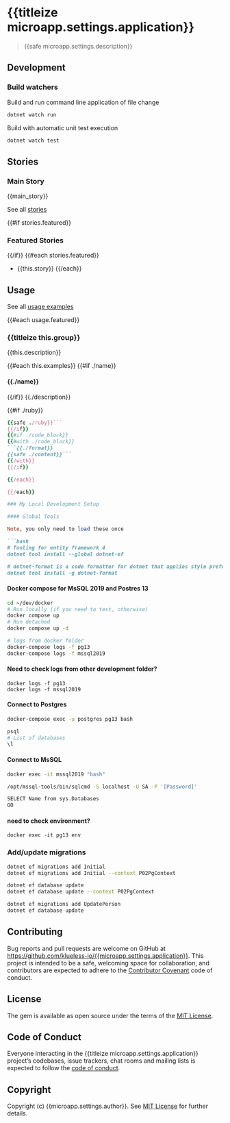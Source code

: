 # {{titleize microapp.settings.application}}

> {{safe microapp.settings.description}}

## Development

### Build watchers

Build and run command line application of file change

```bash
dotnet watch run
```

Build with automatic unit test execution

```bash
dotnet watch test
```

## Stories

### Main Story

{{main_story}}

See all [stories](./STORIES.md)

{{#if stories.featured}}
### Featured Stories
{{/if}}
{{#each stories.featured}}
- {{this.story}}
{{/each}}

## Usage

See all [usage examples](./USAGE.md)

{{#each usage.featured}}
### {{titleize this.group}}

{{this.description}}

{{#each this.examples}}
{{#if ./name}}
#### {{./name}}
{{/if}}
{{./description}}

{{#if ./ruby}}
```ruby
{{safe ./ruby}}```
{{/if}}
{{#if ./code_block}}
{{#with ./code_block}}
```{{./format}}
{{safe ./content}}```
{{/with}}
{{/if}}

{{/each}}

{{/each}}

### My Local Development Setup

#### Global Tools

Note, you only need to load these once

```bash
# Tooling for entity framework 4
dotnet tool install --global dotnet-ef

# dotnet-format is a code formatter for dotnet that applies style preferences to a project or solution
dotnet tool install -g dotnet-format

```

#### Docker compose for MsSQL 2019 and Postres 13

```bash
cd ~/dev/docker
# Run locally (if you need to test, otherwise)
docker compose up
# Run detached
docker compose up -d

# logs from docker folder
docker-compose logs -f pg13
docker-compose logs -f mssql2019
```

#### Need to check logs from other development folder?

```
docker logs -f pg13
docker logs -f mssql2019
```

#### Connect to Postgres

```bash
docker-compose exec -u postgres pg13 bash

psql
# List of databases
\l
```

#### Connect to MsSQL

```bash
docker exec -it mssql2019 "bash"

/opt/mssql-tools/bin/sqlcmd -S localhost -U SA -P '[Password]'

SELECT Name from sys.Databases
GO
```

#### need to check environment?

```
docker exec -it pg13 env
```

### Add/update migrations

```bash
dotnet ef migrations add Initial
dotnet ef migrations add Initial --context P02PgContext

dotnet ef database update
dotnet ef database update --context P02PgContext

dotnet ef migrations add UpdatePerson
dotnet ef database update
````

## Contributing

Bug reports and pull requests are welcome on GitHub at https://github.com/klueless-io/{{microapp.settings.application}}. This project is intended to be a safe, welcoming space for collaboration, and contributors are expected to adhere to the [Contributor Covenant](http://contributor-covenant.org) code of conduct.

## License

The gem is available as open source under the terms of the [MIT License](https://opensource.org/licenses/MIT).

## Code of Conduct

Everyone interacting in the {{titleize microapp.settings.application}} project’s codebases, issue trackers, chat rooms and mailing lists is expected to follow the [code of conduct](https://github.com/klueless-io/{{microapp.settings.application}}/blob/master/CODE_OF_CONDUCT.md).

## Copyright

Copyright (c) {{microapp.settings.author}}. See [MIT License](LICENSE.txt) for further details.
